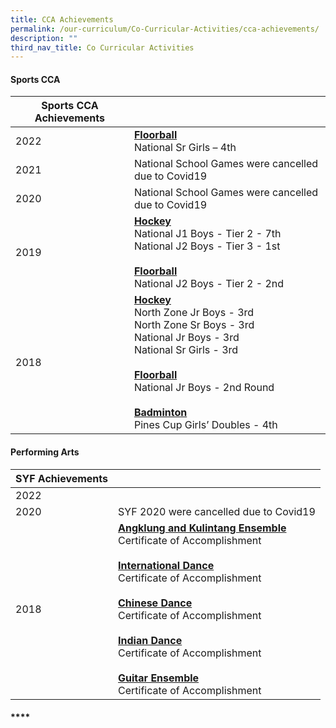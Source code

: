 ```yaml
---
title: CCA Achievements
permalink: /our-curriculum/Co-Curricular-Activities/cca-achievements/
description: ""
third_nav_title: Co Curricular Activities
---
```

#### **Sports CCA**

| Sports CCA Achievements |  |
| -------- | -------- | 
| 2022 | <u><b>Floorball</b></u><br>National Sr Girls – 4th |
| 2021 | National School Games were cancelled due to Covid19 |
| 2020 | National School Games were cancelled due to Covid19 |
| 2019 | <u><b>Hockey</b></u><br>National J1 Boys - Tier 2 - 7th<br>National J2 Boys - Tier 3 - 1st<br><br><u><b>Floorball</b></u><br>National J2 Boys - Tier 2 - 2nd|
| 2018 | <u><b>Hockey</b></u><br>North Zone Jr Boys - 3rd<br>North Zone Sr Boys - 3rd<br>National Jr Boys - 3rd<br>National Sr Girls - 3rd<br><br><u><b>Floorball</b></u><br>National Jr Boys - 2nd Round<br><br><u><b>Badminton</b></u><br>Pines Cup Girls’ Doubles - 4th |

#### **Performing Arts**
| SYF Achievements |  |
| -------- | -------- | 
| 2022 |  |
| 2020 | SYF 2020 were cancelled due to Covid19 |
| 2018 | <u><b>Angklung and Kulintang Ensemble</b></u><br>Certificate of Accomplishment<br><br><u><b>International Dance</b></u><br>Certificate of Accomplishment<br><br><u><b>Chinese Dance</b></u><br>Certificate of Accomplishment<br><br><u><b>Indian Dance</b></u><br>Certificate of Accomplishment<br><br><u><b>Guitar Ensemble</b></u><br>Certificate of Accomplishment |

#### ****